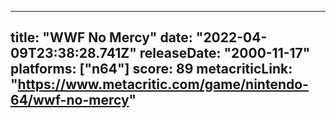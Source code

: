 
---
title: "WWF No Mercy"
date: "2022-04-09T23:38:28.741Z"
releaseDate: "2000-11-17"
platforms: ["n64"]
score: 89
metacriticLink: "https://www.metacritic.com/game/nintendo-64/wwf-no-mercy"
---

